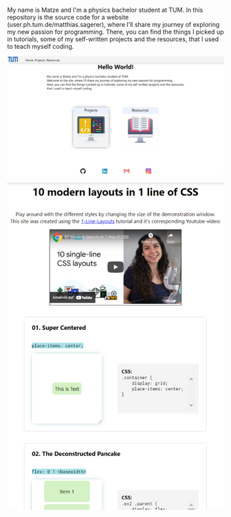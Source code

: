 My name is Matze and I'm a physics bachelor student at TUM.
In this repository is the source code for a website (user.ph.tum.de/matthias.sagerer), where I'll share my journey of exploring my new passion for programming.
There, you can find the things I picked up in tutorials, some of my self-written projects and the resources, that I used to teach myself coding.

[![Screenshot of my TUM Homepage](assets/tum_site_screenshots/TUM_Site_index_12_07_21.png "Screenshot index.html")](https://users.ph.tum.de/ge56cid/)

[![Screenshot of a CSS Tutorial](assets/tum_site_screenshots/TUM_Site_tenCSSLayouts_12_07_21.png "Screenshot tenCSSLayouts.html")](https://users.ph.tum.de/ge56cid/HTML/tenCSSLayouts.html)